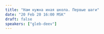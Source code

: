 ```yaml
---
title: "Нам нужна иная школа. Первые шаги"
date: "20 Feb 20 16:00 MSK"
draft: false
speakers: ["gleb-deev"]
---
```

